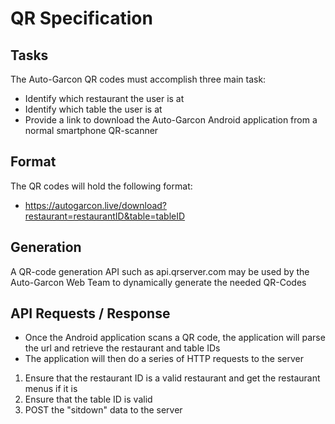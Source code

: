 # QR Specification

## Tasks
The Auto-Garcon QR codes must accomplish three main task:
* Identify which restaurant the user is at
* Identify which table the user is at
* Provide a link to download the Auto-Garcon Android application from a normal smartphone QR-scanner

## Format
The QR codes will hold the following format:
* https://autogarcon.live/download?restaurant=restaurantID&table=tableID

## Generation 
A QR-code generation API such as api.qrserver.com may be used by the Auto-Garcon Web Team to dynamically generate 
the needed QR-Codes 

## API Requests / Response
* Once the Android application scans a QR code, the application will parse the url and retrieve the restaurant and table IDs
* The application will then do a series of HTTP requests to the server
1. Ensure that the restaurant ID is a valid restaurant and get the restaurant menus if it is
2. Ensure that the table ID is valid
3. POST the "sitdown" data to the server
